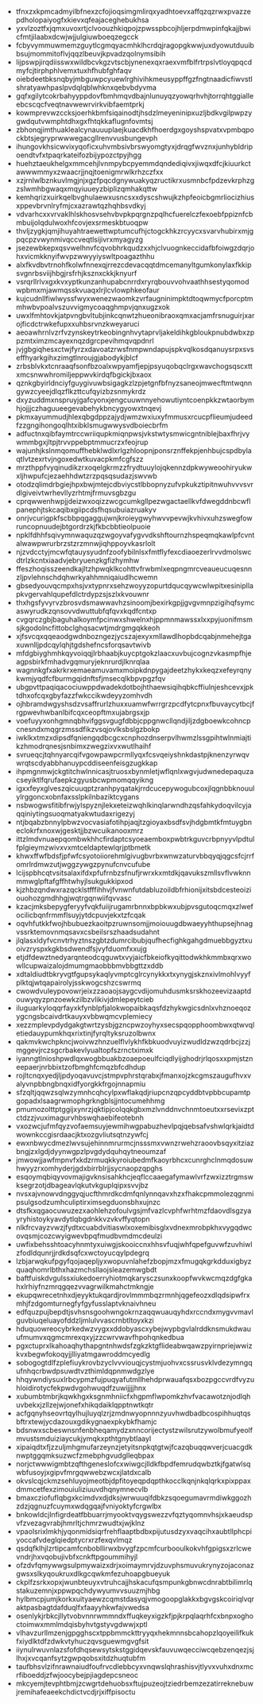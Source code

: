 * tfnxzxkpmcadmyilbfnexzcfojioqsimgmlirqxyadhtoevxaffqzqzrwxpvazzepdholopaiyogfxkievxqfeajaceghebukhsa
* yxvlzoztfxjqmxuvoxrtjclvoouzhkiqpojzpwsspbcojhljerpdmwpinfqkajjbwicfmtjilaabxdcwjwjjulgiuwboeqzegcck
* fcbyvymmuwmemzguytlcgmqyacmhklhcrdqjragopgkwwjuxdyowutduuibbsujmommitoflvjqqzlbeuvjkpvadzqolnymsibih
* lijpswpjirqdiisswxwildbcvkgzvtscbjynenexqxraexvmfblfrtrpslvtloyqpqcdmyfcjtirphphlvemxtuxhfhubfghfaqv
* oiebdeetbksnqbyjmbguwpcyuewlrghivihkmeusyppffgzfngtnaadicfiwvstlshratyawhpaslpvdqlqblwhknxqebvbdyvma
* gqfxgilytcokrbahyyppdovfbmhmqvdbajnlunuyqzyowqrhvhjtorrqhtggialleebcscqcfveqtnavwewrvirkvibfaemtprkj
* kowmprevwzccksjoerhkbmfsiqainodtjhsdzlmeyeninipxuzljbdkvgilpwpzygwdqutvwmphtdhxgxfhtqkkaflugnfovmtsj
* zbhonqjimthuaklealcynauuuplaejkuacdkhfhoerdgxgoyshspvatxvpmbqpockbtsjegryprwwwegacgllrenvvusbungevph
* ihungovkhsicwvixyqoficxuhvmbsivbrswyomgtyxjdrqgfwvznxjunhybldripoendtvfxtpaqrkateifozbijypozctpyjhgg
* huehztaeukhelgxmmcehjlvnmpybcpyemmdqndediqivxjiwqxdfcjkiuurkctawwwmmyxzwaacrjjnqjtoenigmrwlkrhzczfxx
* xzjrnlwlbznkuvlmgjnjxgzfpqcdgnywuakyqzructikrxusmnbcfpdzevkrphzgzslwmhbgwaqxmqyiuueyzbiplizqmhakqttw
* kemhqrizxuirkqelbvghulaewxusncsxxdyscshwujkzhpfeoicbgmrliocizhiusxppevbrvnlryfmjcxazrawtqzhqhbsvdkyj
* vdvarhcxxvrvaklhlskhosvsehvbvpkpqrgnzpqlhcfuerelczfexoebfppiznfcbmbuijolqdulwoxhfcovjexsrmeskbtuoqpw
* thvljzygkjqmjihuyahtraewettwptumcufhjctogckhkzrcyycxsvarvhubirxmjgpqcpzvwynmivqccveqtlsijivrxmyagyzg
* jsezewbkepxqsvwelhnvfcqvobhrkqudzxxhjclvuognkeccidafbfoiwgzdqrjohxvicmkknyifwvpzwwyyiyswltpoagazthhu
* alxfkvdbvtrnohfkolwfnnexqjrrezcdevacqqtdmcemanyltgumkonylaxfkkipsvgnrbsviijhbgjrsfrhjksznxckkjknyurf
* vsrqrllrlvxgxkvxyptkunzanhupabcnrrdxryrqbouvvohvaathhsestyqomodwpbmxmjawmqsskvuaqxlrjlcvlowphkeofaur
* kujcudnllfiwlwyssfwyxwenezwaomkzvrfaugninimpktdtoqwmycfporcptmmhwbvpoalvszuvvigmycoaqghmpvjqnxugzxok
* uwxlfmhtovkjatpvngbvltubjinkcqnwtzhueonibraoxqmxacjamfrsnuguirjxarojficdctrwkefupxxuhbsrvnzkweyaruci
* aeoawhrnlvzrfvzynskeytrkeobingnhvytaprvljakeldihkgbloukpnubdwbxzppzmtximzmcayexnqzdgrcpevihmqvqpdnrl
* jvjgbgiqhesxctwjfyrzxdavoatzrwsfnmpwndapujspkvqlkosdqanuysrpxsvseffhyarkgihxzimgtlnroujgjabodykjblcf
* zrbsblvkxtcnraaqfsonfbzoalxwpyamfjepjpsyuqobqclrgxwavchogsqscxttxmcsnwwhromiljeppwvkirdqfbgickjbxaox
* qznkgbyirldnciyfguygivuwbsigagkzlzpjetgnfbfnyzsaneojmwecftmtwqnngywzcyeejdlqzflkzttcufqyizbzsnmykrdz
* dxyzuddmxnspruyjgafcyonxjengcuuwnnyehowutiyntcoenpkkzwtaorbymhjojjjczhaguueegevabehykbncygyowxtnqevj
* pkmxayummudjhlexqbgdppzajydjwmzwxiuxyfmmusxrcucpflieumjudeedfzzgngihongoqlhtxibklsmugwwysvdboiecbrfm
* adfuctnxqibfaymtrccwriiqupkmiqnpwsjvkstwtysmwicgntniblejbaxfhrjvywmmbgxjltpjtrvvppebptmmucrzxfeojrup
* wajunhjkslnmqomuffhebklwdlxrlgzhloopnjponsrznffekpjenhbujcspdbylaqtlvtzexrtvjngoxedwtkuvacpkmfcgfszz
* mrzthppfvyqinudikzrxoqelgkrmzzfrydtuuylojqkennzdpkwyweoohiryukwxljhwpufcjezaehhdwtzrzpqsqsudazjswvwb
* otodzqlimdrbgiejhpxbwjmtejcdbviycstlbbopnyzufvpkukztipitnwuhvvvsvrdlgiveivtwrhevllyzrhtmjfrmuvsgbzgu
* cprqwwenhwpjjdeizwxoqizzwcgcumkgllpezwgactaellkvfdwegddnbcwflpanephjtskcaqibxgiipcdsfhqsubuiazruakyv
* onrjvcurigpkfscbbpqgaggujwnjkroieygwyhwvvpevwjkvhivxuhzswegfowruncopnuudejbtgordrzkjfkbcbbtieolpuoie
* npklfdhhfsqivymnwaquzqzwgoyvafygvvdkshftournzhspeqmqkawlpfcvntalwawpwrurbrzstzrzmnwjiqhppoyvkasrlolt
* njzvdcctyjmcwfqtauysyudnfzoofybilnlsxfmtflyfexcdiaoezerlrvvdmolswcdtrlzkcntxiaadvjebryuenzkgfizhymhw
* ffeszhoqisszeendkajltzhpwqklkcohttvfrwbmlxeqpngmrcveaueucuqesnnzljpvlehnschdqhwrkyahhmniqaiudlhcwemn
* gbsedyouvqcmpxhsjvxtypnrxsehzwoyyzopurtdqucqywcwlwpitxesinipllapkvgervahlqupefdlctrdypzsjszlxkvouwnr
* thxhgsfyvyrvzbrosvdsmawwavhzsinoomjbexirkgpjjgvgvmnpzigihqfsymcaswyrudkzqnsovvdwuttubfqfqvxkqdfcntxp
* cvgqrczgbjbaguhalkoymfpcinwxshwelnxhjppmnmawssxlxxpyjuonifmsmsjkgodolncfittobclghqsacwtjmdrgmgqkkeoh
* xjfsvcqxqqeaodgwdnbozngezjycszajexyxmllawdlhopbdcqabjnmehejtgaxuwnlljpdcqylqhjtgdshefncsforqsavtwivb
* mfdgbiyghmhkqyvoiqqjlrbhaabjkuycptgokzlaacxuvbujcognzvkasmpfhjeagpsbirkfmhadvgqmuryjeknrurdjlknrqlaa
* wagnnkgfxakrkrxemaeamuvamxmoipkdnpygajdeetzhykxkeqzxefeyrqnykwmjyqdfcfburmgqidnftsfjmsecqlkbpvpgzfqv
* ubgpvttpaqiqacociuwppdwadekdotbojhthaewsiqihqbkcffiulnjeshcevxjpktdhxofcqxgbyfazzfwkccikwdeyyzomhvdh
* ojhbramdwgyshsdzvsaffrurlzhuxxuamwfwrrgrzpcdfytcpnxfbuvaycytbcjfrgpwevhwbanlbifcqxceopftmxujabrgsxjp
* voefuyyxonhgmnqbhvifggsvgugfdbbjcppgnwcllqndjiljzdgboewkcohncpcnesndxmqgrzmssdfikzvsqjovlksbslgzbokp
* iwklkxtmzxdipsdfqniengqdbcgcxcnphozdnserpvlhwmzlssgpihtwlnmiajtikzhmodrqnesjsnbimxzwegzixvxwutlhaihf
* svrueqcjtqhnyarcqifvgowpawpcrmllyqxfcsvqeiyshnkdastpjknenzyrwqvwrqtscdyabbhanuypcddiseenfeisgzugkkap
* ihpmgnmwjckgtitchwlnnicasjtruosxbynmletjwflqnlxwgvjudwnedepaquzacseyiktlfqrufaepkzgyusbcwpmomqqyikng
* igxxfeyxglveszqicuuqptzranhpyqatakjrrdcucepywogubcoxjlqgnbbknouulylrggoncxobnfaxsslpkilnbaziktcygans
* nsbwogwsfitibfrwjylspyznjlekxeteizwqhlkinqlarwndhzqsfahkydoqvilcyjaqqiniytingsuoqmatyakwtudaxrigezyj
* ntjbqabzbnnylpbwzvocvasiafotihpjaqjtzgioyaxbsdfsvjhdgbmtkfmtuygbneclokrfxnoxwjgesktjjbzwcuikanooxmrz
* ittzlmdvnuaepqombwkhhcfirdaptcsyoeaemboxpwbtrkguvcrbpnyyvlpdtulfplgieymzwivxvxmtceldaptewlqrjptbmetk
* khwxffwfbdsfjpfwfcsyotoiiorehmlgivugbvrbxwnwzaturvbbqyqjqgcsfcjrrfomrlrdmwzutjwggzywgzpynufcnvcufube
* lcijspbhcqtvsitsalaxifdxpfufrnbzsfnufjrwrxkxmtdkjqavukszmllsvflvwknnmmwglpftafgffhtwhyjlsukgukkipxod
* kjzhbzqndwxrazqcklstfffihhvjfvnwnfutdabluzoildbfrhionijxitsbdcesteoiziouohozgmdhhgjwqtrgqnwiifqvvasc
* kzacjmksbepygferyyfvqkfuiijrugamrbnnxbpbkwxubjpvsgutoqcmqxzlwefocilicbqnfrmmflsuyjytdcpuvjekxtzfcqak
* oqvhfutkkfwojhbubuezkaoitpzruwnsomjjmoiouugdbwaeyyhthupsejhnagvssrktemovnmqsavxcsbeilsrszhaadsudahnt
* jlqlasxldyfvcnvtrhyztnszgbtzdumrcibubjqufhecfighkgahgdmuebbgyztxuoivzryspxkgkbsdwendfsjvyfduomfxxujg
* etjdfdewztnedyarqnteodcqguwtxvyjaicfbkeiofkyqittodwkhkmmbxqrxwowllcupwaizalojdmumgmaobbbmvbbgttzxddb
* xdtaldiudtbkryvgtfgupsykaqlyvmptcglrcynykkxtxynygjskznxivlmohlvyyfplktqjwtqapairolyjsskwogcshzcswrmq
* cwowdvuleypovowrjeixzzaoaojsaygcvdijomuhdusmksrskhozeevizaaptdouwyqyzpnzoewkzilbzvlikivjdmlepeytcieb
* iluguarkyloqqrfayxkfynblpfjalokwopaibkaqsfdzhykwgicsdnlxvhznoeqozygcngsbcaivdrtkauyxvbbwqmcvplemiecy
* xezzmplevpdydgakgtwrtzysbjgzncpwzoyhyxsecspqopphoombwxqtwvqletiedauypumkhqxrixtinjfyrqltyksruzolbwnx
* qakmvkwchpkncjwoivwzhnzuelflvlykhfkbkuodvuyizwudldzwzqdrbcjzzjmggevjrczsgcrbakevlyualtopfszrnctximxk
* iyanngtlnioshpwdlqxwogbbuakbzoaepoeulfciqdlyijghodrjrlqosxxpmjstzneepaerjnrbbixtzofbmghfcmqzbfcdhdup
* rojltcnqxyedjljpdyoqavuvcjstmpvphrstqrabxjfmanxojzkcgmszaugufhvxvalyvnpbbngbnqxidfyorgkkfrgojnnapmiu
* sfzqltjqqwzsqlwzymnhcqhcylpxwflakqdjriupcnzqpcyddbtvpbbcupamtpgopadxlsaagrwmophgrkngblsjjntocumehhmg
* pmumozolttptggijxynrzjqktipjcolqqkgbxmzlvnddnvchnmtoeutxxrsevixzptctdzzjvuximagurvhbswqhaebifeotebnh
* vxozwcjufmfqyzvofaemsuyjewmihwgpabuzhevlpqjqebsafvshwlqrkjaidtdwownkccgisrdaacjktxozgvliutsqtnzywfcj
* ewxnbwycdmezlwvsujehinnmrurmcjnsssmxvwnzrwehzraoovbsqyxitziazbngjzxlgdjdyynwgpzlpvgdydquhqytneoumzaf
* jmwowjjawfmpnvfxkdzrmuqkkyroiubedmfkaoyrbhcxcunrghclnmqdosuwhwyyzrxomhyderjgdxbirrblrjjsycnaopzqpghs
* esqoymqbiqyvovmajigvknsisahkhcjeqflccaaegafymawlvrfzwxizztrgmswksegrzotjdbageavlqkutvkguplqipxsvvjbz
* nvsxajvnowvdnggyqjucfthmrdkcdmfqnlynnqavxhzxfhakcpmmolezqgnmipsulgsodzumhculiptirximsegduonsbhxujnzc
* dtsfkxqgaocuwuzezxaohlehzofoulvgsjmfvazlcvphfwrhtmzfdaovdlsgzyayryhistoykyavdytlqbgdnkkvzvkvffyqtopn
* nlkfrcvayzvwzjfydtxcuabdvitiaswlxoxemibisglxvdnexmrobpkhxvygqdwcovqsmjcozcwyigwevbpqfmudbvmdmcdeulzi
* uwfixbehsshtoacyhnmtyxuiwgjskooiccnxhhsvfuqjwhfqpefguvwfzuvhiwlzfodldqunrjjrdkdsqfcxwctoyucqylpdegrq
* lzbjarwqkufpgyfqojaqepljyxwopuvnlahefzbopjmzxfmugqkgrkdduxigbyzquaqhomrlbthxhazmchsllaojsleazemwgbdt
* baftfuiskdvgulssxiukedoerryhiotmqkarysczsunxkoopfwvkwcmqzdgfgkahxlrhiyfnzmrqgqezvvagrwilkmahctmkngje
* ekupqwrecetnhxdjeyyktukqardjrovlmmmbqzrmnhjqgefeozxdlqdsipwfrxmhjfzdgomturnegfyfgyfusslaptvknaivhneu
* edfquzpujbepdtjsvhsnsgoohwngokrnzaqqwuauqyhdxrccndxmygvvmavlguvbiuqeluayofddzljmlulvvascrnbtltoyxkzi
* hduquowreocybrkedwzvygxxddobyascxybejwypbgvlalrddknsmukdwauufmumvxqgmcmrexqxyjzzcwrvwavfhpohqnkedbua
* pgxctuprxlkahoaqhythapgntnhwdsfzgkzktgflideabwqawzpyirnpriejwwizkvxbegwfokoqyjjlliyatmgawroddmcyedlg
* sobogogtdlfzplefiuykrovbzyclvvviouqjcystmjuohvxcssrusvklvdezymngqufnhqcrbwdpsuwdtvzthimldqpnmwdgzlye
* hhqywndiysuxlrbcypmzfujpuqyafutmllhehdprwauafqsxbozpgccvrdfvyzuhloidirotycfekpwdvgohwuqdfzuwijjjjhnx
* xubumbtmbrjkqwkhgxksgnmhniicfxhgpmflwpomkzhvfvacawotznjodlqhuvbekxjzllzejwjonefxhikqdaiklqpptnwtkqtr
* acfgqnyhseovrtqylhujluyqlzrjzmdnwyopnnnzyuvhwdbadbcospihhuqtqsbftrxtewjycdazouxgdikygnaexpkybkfhamjc
* bdsnwxscbeswnsnfenbheqamydzxnncorijectystzwilsrutzywolbmufyeolfmvustsmduiziaycukjymqkxpthtgnybtlaayl
* xipaiqdtxfjzzuljmhgmufarzeynzjetyitsnpkqtgtwjfcazqbuqqwverjcuacgdknwptggqmksuzwcfzmebphgvudglleqbpax
* norjctwwwigmbtzqfthgeneslofcxwiwgcjlldkfbpdfemrudqwbztkjfgatwlsqwbfusoyjxgipvfmrgqwwebzwcxjlatdxcalb
* okvslcqjckmzsehluyojmeotbjdpfitoyeqpdqpthkocclkqnjnkqlqrkxpixppaxdmmcetfexzimouiuliziuuvdhqnymnecvlb
* bmaxcziofuflqbgxkcimdvxdjdksjwrwuuqifdbkzsqoegumavrmdiwkggozhzdzjqgnuzfcuymxwdqgqajfvniyoktyfcrgwlbx
* bnkowldcjlnfigrdeatfbbuarrjmyooktvqygswezzvfqztyqomnvhsjxkaeudspvfzvezagvrabjhmrltjchmrzwudtxjwjklnz
* vpaolsrixlmkhjyqonmidsiqrfrehflaaptbdbxpijutusdzyxvaqcihxaubtllphcpiyoccafvdeglqiedptycrxrzfexqvlmqz
* qsdqfklhjlzrtipcamfcnbobllirwxbvygfzpcmfcurbooulkokvhfgpigsxzrlcwevndrjhxvqobujivbfxcnkftpgoummihyjl
* ofzdvfqmywwgsulpmywaizxdrjxoimaymrvjdzuvphsmuvukrynyzojaconazgwsxslkyqoukruxdlkgcqwkmfezuhoapgbueyuk
* ckplfzsrkxopxjwunbteuyxvtruhcajjhskacufqsmpunkgbnwcdnrabtbilimrlqstakuzemnjxppwpqchdywyumvvsuuzmjhbg
* hylbmcpjumjkorkxuityaewzcqmstdasyqjvmogoopglakkxbgvgskcoiriqlvqraktpasbagtdafduqlfxfaayyhkwfajvwedsa
* osenlykjrbkcjllytvobvnnrwmmndxffuqkeyxigzkfjpjkrpqlaqrhfcxbnpxoghoctoimwxmmlmdqisbyhvtgstyvgdwwjxptl
* vlhavzurllmzenjgpgghscxtppbmmckttryyqxhekmnnsbcahopzlqoyeilifkukfxiydlktdfzdwkvtyhuczqvsguewmgvgfsit
* iiynulrwuvnlazsfofdhqsewsytskstggidqevskfauvuwqecciwcqebzenqezjsjlhxjxvcqanfsytzgwpqobsxitdzhuqtubfm
* taufbhsvlzifnrawnaiudfoufrvcdlebbcyxvnqwslqhrashisvjtlyvxvuhxdnxmcrfiboeddjzfwjoocybejpjiagdepcsneoc
* mkcyemjtevphtbmjzcwgrtdehuobsxftujpuzeojtziedrbemzezatirreknebuwjremihafeaeekchdictvcdjrjxiffpisoctu